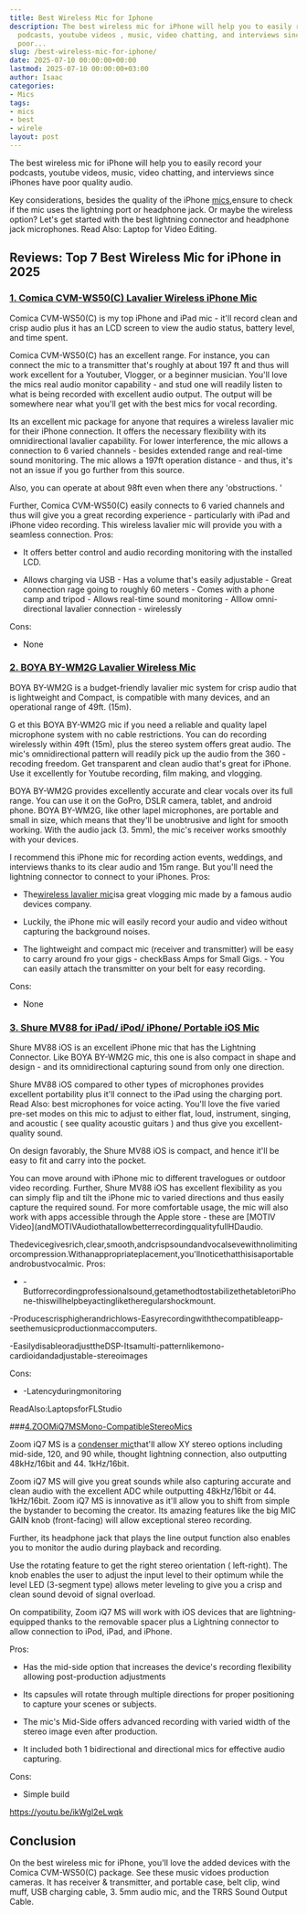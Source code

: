 ```yaml
---
title: Best Wireless Mic for Iphone
description: The best wireless mic for iPhone will help you to easily record your
  podcasts, youtube videos , music, video chatting, and interviews since iPhones have
  poor...
slug: /best-wireless-mic-for-iphone/
date: 2025-07-10 00:00:00+00:00
lastmod: 2025-07-10 00:00:00+03:00
author: Isaac
categories:
- Mics
tags:
- mics
- best
- wirele
layout: post
---
```

The best wireless mic for iPhone will help you to easily record your podcasts, youtube videos, music, video chatting, and interviews since iPhones have poor quality audio.

Key considerations, besides the quality of the iPhone [mics](https://pestpolicy.com/best-wireless-lavalier-mic-for-dslr/),ensure to check if the mic uses the lightning port or headphone jack. Or maybe the wireless option? Let's get started with the best lightning connector and headphone jack microphones. Read Also: Laptop for Video Editing.

##  Reviews: Top 7 Best Wireless Mic for iPhone in 2025

###  [1. Comica CVM-WS50(C) Lavalier Wireless iPhone Mic](https://www.amazon.com/dp/B078JPPT3N/?tag=p-policy-20)

Comica CVM-WS50(C) is my top iPhone and iPad mic - it'll record clean and crisp audio plus it has an LCD screen to view the audio status, battery level, and time spent.

Comica CVM-WS50(C) has an excellent range. For instance, you can connect the mic to a transmitter that's roughly at about 197 ft and thus will work excellent for a Youtuber, Vlogger, or a beginner musician. You'll love the mics real audio monitor capability - and stud one will readily listen to what is being recorded with excellent audio output. The output will be somewhere near what you'll get with the best mics for vocal recording.

Its an excellent mic package for anyone that requires a wireless lavalier mic for their iPhone connection. It offers the necessary flexibility with its omnidirectional lavalier capability. For lower interference, the mic allows a connection to 6 varied channels - besides extended range and real-time sound monitoring. The mic allows a 197ft operation distance - and thus, it's not an issue if you go further from this source.

Also, you can operate at about 98ft even when there any 'obstructions. '

Further, Comica CVM-WS50(C) easily connects to 6 varied channels and thus will give you a great recording experience - particularly with iPad and iPhone video recording. This wireless lavalier mic will provide you with a seamless connection.
Pros:

- It offers better control and audio recording monitoring with the installed LCD.

- Allows charging via USB - Has a volume that's easily adjustable - Great connection rage going to roughly 60 meters - Comes with a phone camp and tripod - Allows real-time sound monitoring - Alllow omni-directional lavalier connection - wirelessly

Cons:

- None

###  [2. BOYA BY-WM2G Lavalier Wireless Mic](https://www.amazon.com/dp/B07GSWG9VH/?tag=p-policy-20)

BOYA BY-WM2G is a budget-friendly lavalier mic system for crisp audio that is lightweight and Compact, is compatible with many devices, and an operational range of 49ft. (15m).

G et this BOYA BY-WM2G mic if you need a reliable and quality lapel microphone system with no cable restrictions. You can do recording wirelessly within 49ft (15m), plus the stereo system offers great audio. The mic's omnidirectional pattern will readily pick up the audio from the 360 - recoding freedom. Get transparent and clean audio that's great for iPhone. Use it excellently for Youtube recording, film making, and vlogging.

BOYA BY-WM2G provides excellently accurate and clear vocals over its full range. You can use it on the GoPro, DSLR camera, tablet, and android phone. BOYA BY-WM2G, like other lapel microphones, are portable and small in size, which means that they'll be unobtrusive and light for smooth working. With the audio jack (3. 5mm), the mic's receiver works smoothly with your devices.

I recommend this iPhone mic for recording action events, weddings, and interviews thanks to its clear audio and 15m range. But you'll need the lightning connector to connect to your iPhones.
Pros:

- The[wireless lavalier mic](https://pestpolicy.com/best-wireless-lavalier-mic-for-dslr/)isa great vlogging mic made by a famous audio devices company.

- Luckily, the iPhone mic will easily record your audio and video without capturing the background noises.

- The lightweight and compact mic (receiver and transmitter) will be easy to carry around fro your gigs - checkBass Amps for Small Gigs. - You can easily attach the transmitter on your belt for easy recording.

Cons:

- None

###  [3. Shure MV88 for iPad/ iPod/ iPhone/ Portable iOS Mic](https://www.amazon.com/dp/B010W6W8OW/?tag=p-policy-20)

Shure MV88 iOS is an excellent iPhone mic that has the Lightning Connector. Like BOYA BY-WM2G mic, this one is also compact in shape and design - and its omnidirectional capturing sound from only one direction.

Shure MV88 iOS compared to other types of microphones provides excellent portability plus it'll connect to the iPad using the charging port. Read Also: best microphones for voice acting. You'll love the five varied pre-set modes on this mic to adjust to either flat, loud, instrument, singing, and acoustic ( see quality acoustic guitars ) and thus give you excellent-quality sound.

On design favorably, the Shure MV88 iOS is compact, and hence it'll be easy to fit and carry into the pocket.

You can move around with iPhone mic to different travelogues or outdoor video recording. Further, Shure MV88 iOS has excellent flexibility as you can simply flip and tilt the iPhone mic to varied directions and thus easily capture the required sound. For more comfortable usage, the mic will also work with apps accessible through the Apple store - these are [MOTIV Video](andMOTIVAudiothatallowbetterrecordingqualityfullHDaudio.

Thedevicegivesrich,clear,smooth,andcrispsoundandvocalsevewithnolimitingorcompression.Withanappropriateplacement,you'llnoticethatthisisaportableandrobustvocalmic.
Pros:

- -Butforrecordingprofessionalsound,getamethodtostabilizethetabletoriPhone-thiswillhelpbeyactingliketheregularshockmount.

-Producescrisphigherandrichlows-Easyrecordingwiththecompatibleapp-seethemusicproductionmaccomputers.

-EasilydisableoradjusttheDSP-Itsamulti-patternlikemono-cardioidandadjustable-stereoimages

Cons:

- -Latencyduringmonitoring

ReadAlso:LaptopsforFLStudio

###[4.ZOOMiQ7MSMono-CompatibleStereoMics](https://www.amazon.com/dp/B00M6HX12E/?tag=p-policy-20)

Zoom iQ7 MS is a [condenser mic](https://pestpolicy.com/best-condenser-mics-under-300/)that'll allow XY stereo options including mid-side, 120, and 90 while, thought lightning connection, also outputting 48kHz/16bit and 44. 1kHz/16bit.

Zoom iQ7 MS will give you great sounds while also capturing accurate and clean audio with the excellent ADC while outputting 48kHz/16bit or 44. 1kHz/16bit. Zoom iQ7 MS is innovative as it'll allow you to shift from simple the bystander to becoming the creator. Its amazing features like the big MIC GAIN knob (front-facing) will allow exceptional stereo recording.

Further, its headphone jack that plays the line output function also enables you to monitor the audio during playback and recording.

Use the rotating feature to get the right stereo orientation ( left-right). The knob enables the user to adjust the input level to their optimum while the level LED (3-segment type) allows meter leveling to give you a crisp and clean sound devoid of signal overload.

On compatibility, Zoom iQ7 MS will work with iOS devices that are lightning-equipped thanks to the removable spacer plus a Lightning connector to allow connection to iPod, iPad, and iPhone.

Pros:

- Has the mid-side option that increases the device's recording flexibility allowing post-production adjustments

- Its capsules will rotate through multiple directions for proper positioning to capture your scenes or subjects.

- The mic's Mid-Side offers advanced recording with varied width of the stereo image even after production.

- It included both 1 bidirectional and directional mics for effective audio capturing.

Cons:

- Simple build

https://youtu.be/ikWgl2eLwqk

##  Conclusion

On the best wireless mic for iPhone, you'll love the added devices with the Comica CVM-WS50(C) package. See these music vidoes production cameras. It has receiver & transmitter, and portable case, belt clip, wind muff, USB charging cable, 3. 5mm audio mic, and the TRRS Sound Output Cable.
